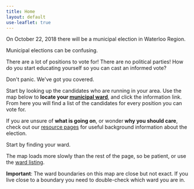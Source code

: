 ```yaml
---
title: Home
layout: default
use-leaflet: true
---
```


<section class="flex">
  <article class="standout-box pink medium">
    <div class="big-text pink-text header" data-aos="fade-left">
      On October 22, 2018 there will be a municipal election in Waterloo Region.
    </div>
    <div class="content" data-aos="fade-right">
      <p>Municipal elections can be confusing.</p>
      <p>There are a lot of positions to vote for! There are no political parties! How do you start educating yourself so you can cast an informed vote?</p>
    </div>
  </article>
</section>

<section class="flex justify-right">
  <article class="standout-box blue medium">
    <div class="big-text blue-text header" data-aos="fade-left">Don't panic. We've got you covered.</div>
    <div class="content" data-aos="fade-right">
      <p>Start by looking up the candidates who are running in your area.
        Use the map below to <strong>locate your <a href="/wards/">municipal ward</a></strong>, and click the
      information link. From here you will find a list of the candidates for every position you can
        vote for.</p>
      <p>If you are unsure of <strong>what is going on</strong>, or wonder<strong> why you should care</strong>, check out our <a href="/resources">resource pages</a> for useful background information about the election.</p>
    </div>
  </article>
</section>

<section class="flex justify-center">
  <article class="standout-box green large" id="map-box">
    <div class="big-text green-text header" data-aos="fade-left">Start by finding your ward.</div>
    <div class="content" data-aos="fade-right">
      <p>The map loads more slowly than the rest of the page, so be
      patient, or use the <a href="/wards/">ward listing</a>.</p>
      <p><strong>Important</strong>: The ward boundaries on this map are close but not exact. If you live close to a boundary you need to double-check which ward you are in.</p>
      <div id="map-searchbar"></div>
      <div id="map"></div>
    </div>
  </article>
</section>



<script src="{{ site.baseurl }}/assets/js/leaflet.js"></script>
<script src="{{ site.baseurl }}/assets/js/leaflet-search.min.js"></script>
<!-- This has too many dependencies to load locally. -->
<script src="https://unpkg.com/leaflet-pip@1.1.0/leaflet-pip.js"></script>
<script src="{{ site.baseurl }}/assets/js/jquery-3.3.1.min.js"></script>
<script src="{{ site.baseurl }}/assets/js/show-map.js"></script>
